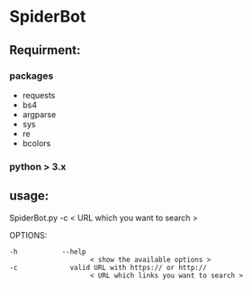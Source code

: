 # SpiderBot

## Requirment:

### packages 

- requests
- bs4
- argparse
- sys
- re
- bcolors

### python > 3.x 

## usage: 

SpiderBot.py  -c < URL which you want to search > 


OPTIONS: 

```
-h           --help    
                	< show the available options >
-c             valid URL with https:// or http://
  		            < URL which links you want to search >

```
